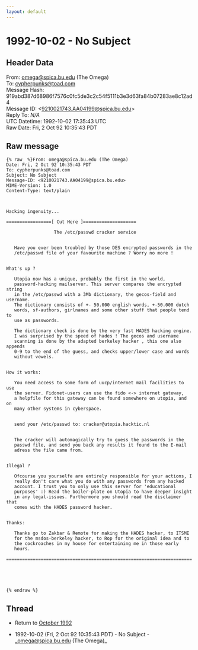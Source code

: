 ```yaml
---
layout: default
---
```


# 1992-10-02 - No Subject

## Header Data

From: omega@spica.bu.edu (The Omega)<br>
To: cypherpunks@toad.com<br>
Message Hash: 919abd387d68986f7576c0fc5de3c2c54f5111b3e3d63fa84b07283ae8c12ad4<br>
Message ID: \<9210021743.AA04199@spica.bu.edu\><br>
Reply To: _N/A_<br>
UTC Datetime: 1992-10-02 17:35:43 UTC<br>
Raw Date: Fri, 2 Oct 92 10:35:43 PDT<br>

## Raw message

```
{% raw  %}From: omega@spica.bu.edu (The Omega)
Date: Fri, 2 Oct 92 10:35:43 PDT
To: cypherpunks@toad.com
Subject: No Subject
Message-ID: <9210021743.AA04199@spica.bu.edu>
MIME-Version: 1.0
Content-Type: text/plain



Hacking ingenuity...

=================[ Cut Here ]====================

                  The /etc/passwd cracker service


   Have you ever been troubled by those DES encrypted passwords in the
   /etc/passwd file of your favourite machine ? Worry no more !


What's up ?

   Utopia now has a unique, probably the first in the world,
   password-hacking mailserver. This server compares the encrypted string
   in the /etc/passwd with a 3Mb dictionary, the gecos-field and username.
   The dictionary consists of +- 50.000 english words, +-50.000 dutch
   words, sf-authors, girlnames and some other stuff that people tend to
   use as passwords.

   The dictionary check is done by the very fast HADES hacking engine.
   I was surprised by the speed of hades ! The gecos and username
   scanning is done by the adapted berkeley hacker , this one also appends
   0-9 to the end of the guess, and checks upper/lower case and words
   without vowels.


How it works:

   You need access to some form of uucp/internet mail facilities to use
   the server. Fidonet-users can use the fido <-> internet gateway,
   a helpfile for this gateway can be found somewhere on utopia, and on
   many other systems in cyberspace.


   send your /etc/passwd to: cracker@utopia.hacktic.nl


   The cracker will automagically try to guess the passwords in the
   passwd file, and send you back any results it found to the E-mail
   adress the file came from.


Illegal ?

   Ofcourse you yourselfe are entirely responsible for your actions, I
   really don't care what you do with any passwords from any hacked
   account. I trust you to only use this server for 'educational
   purposes' :) Read the boiler-plate on Utopia to have deeper insight
   in any legal-issues. Furthermore you should read the disclaimer that
   comes with the HADES password hacker.


Thanks:

   Thanks go to Zakbar & Remote for making the HADES hacker, to ITSME
   for the msdos-berkeley hacker, to Rop for the original idea and to
   the cockroaches in my house for entertaining me in those early
   hours.

======================================================================





{% endraw %}
```

## Thread

+ Return to [October 1992](/years/1992/10)

+ 1992-10-02 (Fri, 2 Oct 92 10:35:43 PDT) - No Subject - _omega@spica.bu.edu (The Omega)_

